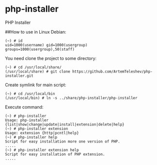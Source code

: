 php-installer
=============

PHP Installer

##How to use in Linux Debian:

```console
(~) # id
uid=1000(username) gid=1000(usergroup) groups=1000(usergroup),50(staff)
```

You need clone the project to some directory:
```console
(~) # cd /usr/local/share/
(/usr/local/share) # git clone https://github.com/ArtemTeleshev/php-installer.git
```

Create symlink for main script:
```console
(~) # cd /usr/local/bin
(/usr/local/bin) # ln -s ../share/php-installer/php-installer
```
Execute command:
```console
(~) # php-installer
Usage: php-installer {list|show|change|update|install|extension|delete|help}
(~) # php-installer extension
Usage: extension {http|pcntl|help}
(~) # php-installer help
Script for easy installation more one version of PHP.
.....
(~) # php-installer extension help
Script for easy installation of PHP extension.
.....
```
